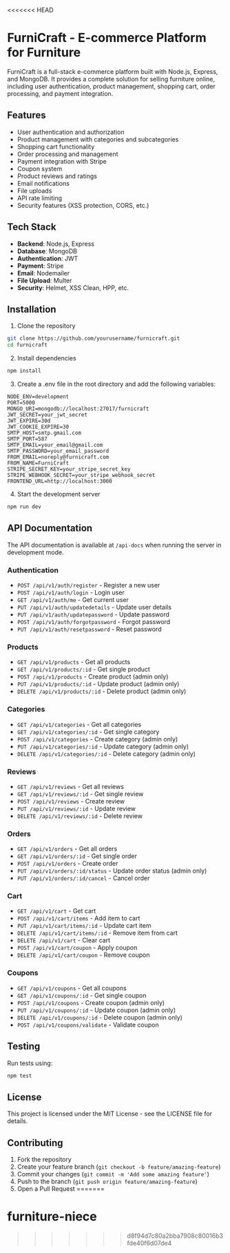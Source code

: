 <<<<<<< HEAD
# FurniCraft - E-commerce Platform for Furniture

FurniCraft is a full-stack e-commerce platform built with Node.js, Express, and MongoDB. It provides a complete solution for selling furniture online, including user authentication, product management, shopping cart, order processing, and payment integration.

## Features

- User authentication and authorization
- Product management with categories and subcategories
- Shopping cart functionality
- Order processing and management
- Payment integration with Stripe
- Coupon system
- Product reviews and ratings
- Email notifications
- File uploads
- API rate limiting
- Security features (XSS protection, CORS, etc.)

## Tech Stack

- **Backend**: Node.js, Express
- **Database**: MongoDB
- **Authentication**: JWT
- **Payment**: Stripe
- **Email**: Nodemailer
- **File Upload**: Multer
- **Security**: Helmet, XSS Clean, HPP, etc.

## Installation

1. Clone the repository
```bash
git clone https://github.com/yourusername/furnicraft.git
cd furnicraft
```

2. Install dependencies
```bash
npm install
```

3. Create a .env file in the root directory and add the following variables:
```
NODE_ENV=development
PORT=5000
MONGO_URI=mongodb://localhost:27017/furnicraft
JWT_SECRET=your_jwt_secret
JWT_EXPIRE=30d
JWT_COOKIE_EXPIRE=30
SMTP_HOST=smtp.gmail.com
SMTP_PORT=587
SMTP_EMAIL=your_email@gmail.com
SMTP_PASSWORD=your_email_password
FROM_EMAIL=noreply@furnicraft.com
FROM_NAME=FurniCraft
STRIPE_SECRET_KEY=your_stripe_secret_key
STRIPE_WEBHOOK_SECRET=your_stripe_webhook_secret
FRONTEND_URL=http://localhost:3000
```

4. Start the development server
```bash
npm run dev
```

## API Documentation

The API documentation is available at `/api-docs` when running the server in development mode.

### Authentication

- `POST /api/v1/auth/register` - Register a new user
- `POST /api/v1/auth/login` - Login user
- `GET /api/v1/auth/me` - Get current user
- `PUT /api/v1/auth/updatedetails` - Update user details
- `PUT /api/v1/auth/updatepassword` - Update password
- `POST /api/v1/auth/forgotpassword` - Forgot password
- `PUT /api/v1/auth/resetpassword` - Reset password

### Products

- `GET /api/v1/products` - Get all products
- `GET /api/v1/products/:id` - Get single product
- `POST /api/v1/products` - Create product (admin only)
- `PUT /api/v1/products/:id` - Update product (admin only)
- `DELETE /api/v1/products/:id` - Delete product (admin only)

### Categories

- `GET /api/v1/categories` - Get all categories
- `GET /api/v1/categories/:id` - Get single category
- `POST /api/v1/categories` - Create category (admin only)
- `PUT /api/v1/categories/:id` - Update category (admin only)
- `DELETE /api/v1/categories/:id` - Delete category (admin only)

### Reviews

- `GET /api/v1/reviews` - Get all reviews
- `GET /api/v1/reviews/:id` - Get single review
- `POST /api/v1/reviews` - Create review
- `PUT /api/v1/reviews/:id` - Update review
- `DELETE /api/v1/reviews/:id` - Delete review

### Orders

- `GET /api/v1/orders` - Get all orders
- `GET /api/v1/orders/:id` - Get single order
- `POST /api/v1/orders` - Create order
- `PUT /api/v1/orders/:id/status` - Update order status (admin only)
- `PUT /api/v1/orders/:id/cancel` - Cancel order

### Cart

- `GET /api/v1/cart` - Get cart
- `POST /api/v1/cart/items` - Add item to cart
- `PUT /api/v1/cart/items/:id` - Update cart item
- `DELETE /api/v1/cart/items/:id` - Remove item from cart
- `DELETE /api/v1/cart` - Clear cart
- `POST /api/v1/cart/coupon` - Apply coupon
- `DELETE /api/v1/cart/coupon` - Remove coupon

### Coupons

- `GET /api/v1/coupons` - Get all coupons
- `GET /api/v1/coupons/:id` - Get single coupon
- `POST /api/v1/coupons` - Create coupon (admin only)
- `PUT /api/v1/coupons/:id` - Update coupon (admin only)
- `DELETE /api/v1/coupons/:id` - Delete coupon (admin only)
- `POST /api/v1/coupons/validate` - Validate coupon

## Testing

Run tests using:
```bash
npm test
```

## License

This project is licensed under the MIT License - see the LICENSE file for details.

## Contributing

1. Fork the repository
2. Create your feature branch (`git checkout -b feature/amazing-feature`)
3. Commit your changes (`git commit -m 'Add some amazing feature'`)
4. Push to the branch (`git push origin feature/amazing-feature`)
5. Open a Pull Request 
=======
# furniture-niece
>>>>>>> d8f94d7c80a2bba7908c80016b3fde40f6d07de4
